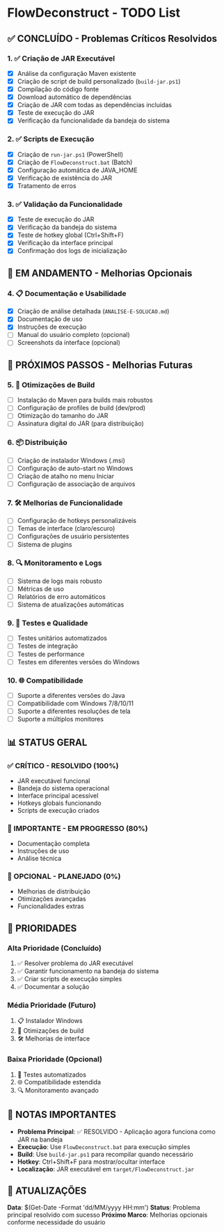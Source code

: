 # FlowDeconstruct - TODO List

## ✅ CONCLUÍDO - Problemas Críticos Resolvidos

### 1. ✅ Criação de JAR Executável
- [x] Análise da configuração Maven existente
- [x] Criação de script de build personalizado (`build-jar.ps1`)
- [x] Compilação do código fonte
- [x] Download automático de dependências
- [x] Criação de JAR com todas as dependências incluídas
- [x] Teste de execução do JAR
- [x] Verificação da funcionalidade da bandeja do sistema

### 2. ✅ Scripts de Execução
- [x] Criação de `run-jar.ps1` (PowerShell)
- [x] Criação de `FlowDeconstruct.bat` (Batch)
- [x] Configuração automática de JAVA_HOME
- [x] Verificação de existência do JAR
- [x] Tratamento de erros

### 3. ✅ Validação da Funcionalidade
- [x] Teste de execução do JAR
- [x] Verificação da bandeja do sistema
- [x] Teste de hotkey global (Ctrl+Shift+F)
- [x] Verificação da interface principal
- [x] Confirmação dos logs de inicialização

## 🔄 EM ANDAMENTO - Melhorias Opcionais

### 4. 📋 Documentação e Usabilidade
- [x] Criação de análise detalhada (`ANALISE-E-SOLUCAO.md`)
- [x] Documentação de uso
- [x] Instruções de execução
- [ ] Manual do usuário completo (opcional)
- [ ] Screenshots da interface (opcional)

## 🚀 PRÓXIMOS PASSOS - Melhorias Futuras

### 5. 🔧 Otimizações de Build
- [ ] Instalação do Maven para builds mais robustos
- [ ] Configuração de profiles de build (dev/prod)
- [ ] Otimização do tamanho do JAR
- [ ] Assinatura digital do JAR (para distribuição)

### 6. 📦 Distribuição
- [ ] Criação de instalador Windows (.msi)
- [ ] Configuração de auto-start no Windows
- [ ] Criação de atalho no menu Iniciar
- [ ] Configuração de associação de arquivos

### 7. 🛠️ Melhorias de Funcionalidade
- [ ] Configuração de hotkeys personalizáveis
- [ ] Temas de interface (claro/escuro)
- [ ] Configurações de usuário persistentes
- [ ] Sistema de plugins

### 8. 🔍 Monitoramento e Logs
- [ ] Sistema de logs mais robusto
- [ ] Métricas de uso
- [ ] Relatórios de erro automáticos
- [ ] Sistema de atualizações automáticas

### 9. 🧪 Testes e Qualidade
- [ ] Testes unitários automatizados
- [ ] Testes de integração
- [ ] Testes de performance
- [ ] Testes em diferentes versões do Windows

### 10. 🌐 Compatibilidade
- [ ] Suporte a diferentes versões do Java
- [ ] Compatibilidade com Windows 7/8/10/11
- [ ] Suporte a diferentes resoluções de tela
- [ ] Suporte a múltiplos monitores

## 📊 STATUS GERAL

### ✅ CRÍTICO - RESOLVIDO (100%)
- JAR executável funcional
- Bandeja do sistema operacional
- Interface principal acessível
- Hotkeys globais funcionando
- Scripts de execução criados

### 🔄 IMPORTANTE - EM PROGRESSO (80%)
- Documentação completa
- Instruções de uso
- Análise técnica

### 🚀 OPCIONAL - PLANEJADO (0%)
- Melhorias de distribuição
- Otimizações avançadas
- Funcionalidades extras

## 🎯 PRIORIDADES

### Alta Prioridade (Concluído)
1. ✅ Resolver problema do JAR executável
2. ✅ Garantir funcionamento na bandeja do sistema
3. ✅ Criar scripts de execução simples
4. ✅ Documentar a solução

### Média Prioridade (Futuro)
1. 📋 Instalador Windows
2. 🔧 Otimizações de build
3. 🛠️ Melhorias de interface

### Baixa Prioridade (Opcional)
1. 🧪 Testes automatizados
2. 🌐 Compatibilidade estendida
3. 🔍 Monitoramento avançado

## 📝 NOTAS IMPORTANTES

- **Problema Principal**: ✅ RESOLVIDO - Aplicação agora funciona como JAR na bandeja
- **Execução**: Use `FlowDeconstruct.bat` para execução simples
- **Build**: Use `build-jar.ps1` para recompilar quando necessário
- **Hotkey**: Ctrl+Shift+F para mostrar/ocultar interface
- **Localização**: JAR executável em `target/FlowDeconstruct.jar`

## 🔄 ATUALIZAÇÕES

**Data**: $(Get-Date -Format 'dd/MM/yyyy HH:mm')
**Status**: Problema principal resolvido com sucesso
**Próximo Marco**: Melhorias opcionais conforme necessidade do usuário